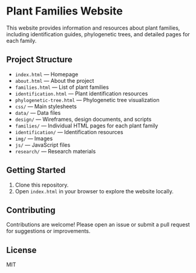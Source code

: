 # Plant Families Website

This website provides information and resources about plant families, including identification guides, phylogenetic trees, and detailed pages for each family.

## Project Structure
- `index.html` — Homepage
- `about.html` — About the project
- `families.html` — List of plant families
- `identification.html` — Plant identification resources
- `phylogenetic-tree.html` — Phylogenetic tree visualization
- `css/` — Main stylesheets
- `data/` — Data files
- `design/` — Wireframes, design documents, and scripts
- `families/` — Individual HTML pages for each plant family
- `identification/` — Identification resources
- `img/` — Images
- `js/` — JavaScript files
- `research/` — Research materials

## Getting Started
1. Clone this repository.
2. Open `index.html` in your browser to explore the website locally.

## Contributing
Contributions are welcome! Please open an issue or submit a pull request for suggestions or improvements.

## License
MIT
